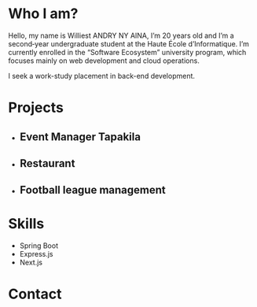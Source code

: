 # Who I am?
 Hello, my name is Williest ANDRY NY AINA, I’m 20 years old and I’m a second‑year undergraduate student at the Haute École d’Informatique.
 I’m currently enrolled in the “Software Ecosystem” university program, which focuses mainly on web development and cloud operations.

I seek a work-study placement in back-end development.

# Projects
- ## Event Manager Tapakila
- ## Restaurant
- ## Football league management

# Skills
- Spring Boot
- Express.js
- Next.js

# Contact